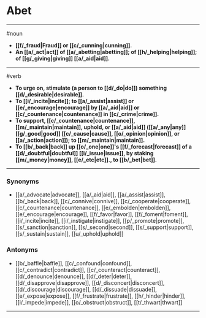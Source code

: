 # Abet
---
#noun
- **[[f/_fraud|Fraud]] or [[c/_cunning|cunning]].**
- **An [[a/_act|act]] of [[a/_abetting|abetting]]; of [[h/_helping|helping]]; of [[g/_giving|giving]] [[a/_aid|aid]].**
---
#verb
- **To urge on, stimulate (a person to [[d/_do|do]]) something [[d/_desirable|desirable]].**
- **To [[i/_incite|incite]]; to [[a/_assist|assist]] or [[e/_encourage|encourage]] by [[a/_aid|aid]] or [[c/_countenance|countenance]] in [[c/_crime|crime]].**
- **To support, [[c/_countenance|countenance]], [[m/_maintain|maintain]], uphold, or [[a/_aid|aid]] ([[a/_any|any]] [[g/_good|good]] [[c/_cause|cause]], [[o/_opinion|opinion]], or [[a/_action|action]]); to [[m/_maintain|maintain]].**
- **To [[b/_back|back]] up [[o/_one|one]]'s [[f/_forecast|forecast]] of a [[d/_doubtful|doubtful]] [[i/_issue|issue]], by staking [[m/_money|money]], [[e/_etc|etc]]., to [[b/_bet|bet]].**
---
### Synonyms
- [[a/_advocate|advocate]], [[a/_aid|aid]], [[a/_assist|assist]], [[b/_back|back]], [[c/_connive|connive]], [[c/_cooperate|cooperate]], [[c/_countenance|countenance]], [[e/_embolden|embolden]], [[e/_encourage|encourage]], [[f/_favor|favor]], [[f/_foment|foment]], [[i/_incite|incite]], [[i/_instigate|instigate]], [[p/_promote|promote]], [[s/_sanction|sanction]], [[s/_second|second]], [[s/_support|support]], [[s/_sustain|sustain]], [[u/_uphold|uphold]]
### Antonyms
- [[b/_baffle|baffle]], [[c/_confound|confound]], [[c/_contradict|contradict]], [[c/_counteract|counteract]], [[d/_denounce|denounce]], [[d/_deter|deter]], [[d/_disapprove|disapprove]], [[d/_disconcert|disconcert]], [[d/_discourage|discourage]], [[d/_dissuade|dissuade]], [[e/_expose|expose]], [[f/_frustrate|frustrate]], [[h/_hinder|hinder]], [[i/_impede|impede]], [[o/_obstruct|obstruct]], [[t/_thwart|thwart]]
---
